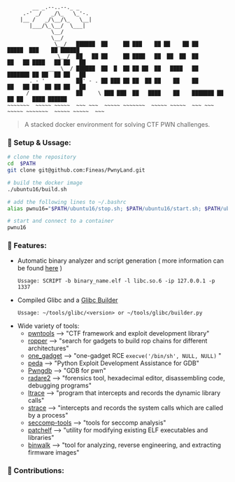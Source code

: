 ```
        __ _.--..--._ _                                        
     .-' _/   _/\_   \_'-.                                  
    |__ /   _/\__/\_   \__|                                 
       |___/\_\__/  \___|                                      
              \__/                                               
              \__/                                               
               \__/   ██████  ██     ██ ███    ██ ██    ██ ██       █████  ███    ██ ██████  
                \__/  ██   ██ ██     ██ ████   ██  ██  ██  ██      ██   ██ ████   ██ ██   ██ 
             ____\__/ ██████  ██  █  ██ ██ ██  ██   ████   ██      ███████ ██ ██  ██ ██   ██ 
       . - '          ██' - . ██ ███ ██ ██  ██ ██    ██    ██      ██   ██ ██  ██ ██ ██   ██ 
      /               ██     \ ███ ███  ██   ████    ██    ███████ ██   ██ ██   ████ ██████  
~~~~~~~  ~~~~~ ~~~~~  ~~~ ~~~  ~~~~~ ~~~~~~~  ~~~~~ ~~~~~  ~~~ ~~~  ~~~~~ ~~~~~~~  ~~~~~ ~~~~~  ~~~
```
> A stacked docker environment for solving CTF PWN challenges.

### 🌴 Setup & Ussage:
```bash
# clone the repository
cd  $PATH
git clone git@github.com:Fineas/PwnyLand.git

# build the docker image
./ubuntu16/build.sh

# add the following lines to ~/.bashrc
alias pwnu16="$PATH/ubuntu16/stop.sh; $PATH/ubuntu16/start.sh; $PATH/ubuntu16/connect.sh;"

# start and connect to a container
pwnu16
```

### 🌴 Features:
* Automatic binary analyzer and script generation ( more information can be found [here](https://github.com/Fineas/Me-CTF/tree/master/Make%20Exploit) )
    ```
    Ussage: SCRIPT -b binary_name.elf -l libc.so.6 -ip 127.0.0.1 -p 1337
    ```
* Compiled Glibc and a [Glibc Builder]()
    ```
    Ussage: ~/tools/glibc/<version> or ~/tools/glibc/builder.py 
    ```
* Wide variety of tools:
    - [pwntools](https://github.com/Gallopsled/pwntools) ⟶ "CTF framework and exploit development library"
    - [ropper](https://github.com/sashs/Ropper) ⟶ "search for gadgets to build rop chains for different architectures"
    - [one_gadget](https://github.com/david942j/one_gadget) ⟶ "one-gadget RCE `execve('/bin/sh', NULL, NULL)` "
    - [peda](https://github.com/longld/peda) ⟶ "Python Exploit Development Assistance for GDB"
    - [Pwngdb](https://github.com/scwuaptx/Pwngdb) ⟶ "GDB for pwn"
    - [radare2](https://github.com/radareorg/radare2) ⟶ "forensics tool, hexadecimal editor, disassembling code, debugging programs"
    - [ltrace](https://man7.org/linux/man-pages/man1/ltrace.1.html) ⟶ "program that intercepts and records the dynamic library calls"
    - [strace](https://man7.org/linux/man-pages/man1/strace.1.html) ⟶ "intercepts and records the system calls which are called by a process"
    - [seccomp-tools](https://github.com/david942j/seccomp-tools) ⟶ "tools for seccomp analysis"
    - [patchelf](https://github.com/NixOS/patchelf) ⟶ "utility for modifying existing ELF executables and libraries"
    - [binwalk](https://github.com/ReFirmLabs/binwalk) ⟶ "tool for analyzing, reverse engineering, and extracting firmware images"

### 🌴 Contributions:
